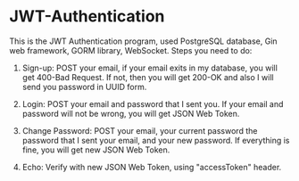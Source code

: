 # JWT-Authentication
This is the JWT Authentication program, used PostgreSQL database, Gin web framework, GORM library, WebSocket. 
Steps you need to do:
1) Sign-up:
  POST your email, if your email exits in my database, you will get 400-Bad Request. 
  If not, then you will get 200-OK and also I will send you password in UUID form.

2) Login:
  POST your email and password that I sent you. If your email and password will not be wrong, you will get JSON Web Token.

3) Change Password:
  POST your email, your current password the password that I sent your email, and your new password.
  If everything is fine, you will get new JSON Web Token.
  
4) Echo:
  Verify with new JSON Web Token, using "accessToken" header. 

